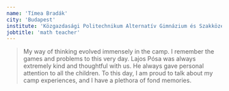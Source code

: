 ```yaml
---
name: 'Tímea Bradák'
city: 'Budapest'
institute: 'Közgazdasági Politechnikum Alternatív Gimnázium és Szakközépiskola'
jobtitle: 'math teacher'
---
```


> My way of thinking evolved immensely in the camp. I remember the games and problems to this very day. Lajos Pósa was always extremely kind and thoughtful with us. He always gave personal attention to all the children. To this day, I am proud to talk about my camp experiences, and I have a plethora of fond memories.
